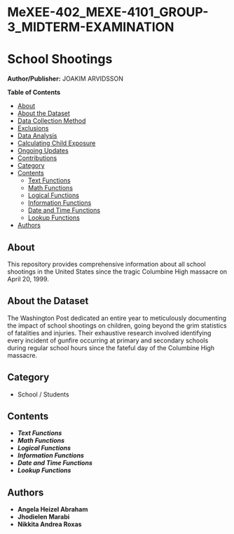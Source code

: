 # MeXEE-402_MEXE-4101_GROUP-3_MIDTERM-EXAMINATION

# School Shootings

**Author/Publisher:** JOAKIM ARVIDSSON

**Table of Contents**
- [About](#about)
- [About the Dataset](#about-the-dataset)
- [Data Collection Method](#data-collection-method)
- [Exclusions](#exclusions)
- [Data Analysis](#data-analysis)
- [Calculating Child Exposure](#calculating-child-exposure)
- [Ongoing Updates](#ongoing-updates)
- [Contributions](#contributions)
- [Category](#category)
- [Contents](#contents)
  - [Text Functions](#text-functions)
  - [Math Functions](#math-functions)
  - [Logical Functions](#logical-functions)
  - [Information Functions](#information-functions)
  - [Date and Time Functions](#date-and-time-functions)
  - [Lookup Functions](#lookup-functions)
- [Authors](#authors)

## About
This repository provides comprehensive information about all school shootings in the United States since the tragic Columbine High massacre on April 20, 1999.

## About the Dataset
The Washington Post dedicated an entire year to meticulously documenting the impact of school shootings on children, going beyond the grim statistics of fatalities and injuries. Their exhaustive research involved identifying every incident of gunfire occurring at primary and secondary schools during regular school hours since the fateful day of the Columbine High massacre.

## Category
- School / Students

## Contents
  - _**Text Functions**_
  - _**Math Functions**_
  - _**Logical Functions**_
  - _**Information Functions**_
  - _**Date and Time Functions**_
  - _**Lookup Functions**_

## Authors
- **Angela Heizel Abraham**
- **Jhodielen Marabi**
- **Nikkita Andrea Roxas**
